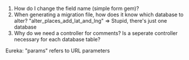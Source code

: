 1. How do I change the field name (simple form gem)?
2. When generating a migration file, how does it know which database to alter? "alter_places_add_lat_and_lng" => Stupid, there's just one database
3. Why do we need a controller for comments? Is a seperate controller necessary for each database table?

Eureka: "params" refers to URL parameters
